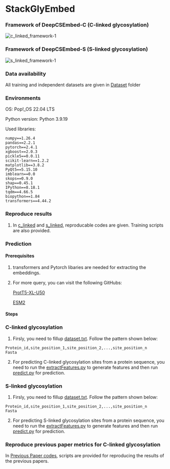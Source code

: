 # StackGlyEmbed

### Framework of DeepCSEmbed-C (C-linked glycosylation)
![c_linked_framework-1](https://github.com/user-attachments/assets/db0ae045-5a66-4317-b130-ec7722ef6e36)

### Framework of DeepCSEmbed-S (S-linked glycosylation)
![s_linked_framework-1](https://github.com/user-attachments/assets/8a8e7894-188c-4478-8be9-37a0b362aa5e)

### Data availability
All training and independent datasets are given in [Dataset](Dataset) folder

### Environments
OS: Pop!_OS 22.04 LTS

Python version: Python 3.9.19


Used libraries: 
```
numpy==1.26.4
pandas==2.2.1
pytorch==2.4.1
xgboost==2.0.3
pickle5==0.0.11
scikit-learn==1.2.2
matplotlib==3.8.2
PyQt5==5.15.10
imblearn==0.0
skops==0.9.0
shap==0.45.1
IPython==8.18.1
tqdm==4.66.5
biopython==1.84
transformers==4.44.2
```

### Reproduce results
1. In [c_linked](c_linked) and [s_linked](s_linked), reproducable codes are given. Training scripts are also provided.

### Prediction
#### Prerequisites
1. transformers and Pytorch libaries are needed for extracting the embeddings.

2. For more query, you can visit the following GitHubs:

    [ProtT5-XL-U50](https://github.com/agemagician/ProtTrans)

    [ESM2](https://github.com/facebookresearch/esm)

#### Steps
### C-linked glycosylation
1. Firsly, you need to fillup [dataset.txt](c_linked/Prediction/dataset.txt). Follow the pattern shown below:

```
Protein_id,site_position_1,site_position_2,...,site_position_n
Fasta
```

2. For predicting C-linked glycosylation sites from a protein sequence, you need to run the [extractFeatures.py](c_linked/Prediction//extractFeatures.py) to generate features and then run [predict.py](c_linked/Prediction//predict.py) for prediction.

### S-linked glycosylation
1. Firsly, you need to fillup [dataset.txt](s_linked/Prediction/dataset.txt). Follow the pattern shown below:

```
Protein_id,site_position_1,site_position_2,...,site_position_n
Fasta
```

2. For predicting S-linked glycosylation sites from a protein sequence, you need to run the [extractFeatures.py](s_linked/Prediction//extractFeatures.py) to generate features and then run [predict.py](s_linked/Prediction//predict.py) for prediction.

### Reproduce previous paper metrics for C-linked glycosylation
In [Previous Paper codes](c_linked/prev_paper), scripts are provided for reproducing the results of the previous papers.
